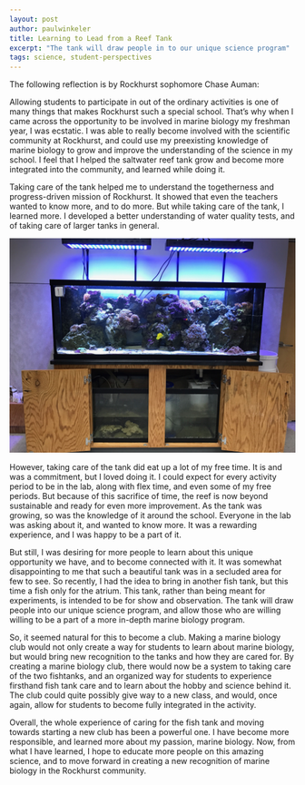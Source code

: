 ```yaml
---
layout: post
author: paulwinkeler
title: Learning to Lead from a Reef Tank
excerpt: "The tank will draw people in to our unique science program"
tags: science, student-perspectives
---
```

The following reflection is by Rockhurst sophomore Chase Auman:

Allowing students to participate in out of the ordinary activities is one of many things that makes Rockhurst such a special school. That’s why when I came across the opportunity to be involved in marine biology  my freshman year, I was ecstatic. I was able to really become involved with the scientific community at Rockhurst, and could use my preexisting knowledge of marine biology to grow and improve the understanding of the science in my school. I feel that I helped the saltwater reef tank grow and become more integrated into the community, and learned while doing it.

Taking care of the tank helped me to understand the togetherness and progress-driven mission of Rockhurst. It showed that even the teachers wanted to know more, and to do more. But while taking care of the tank, I learned more. I developed a better understanding of water quality tests, and of taking care of larger tanks in general. 

<div class="flex-wrapper">
  <img src="/img/Reef Tank.JPG">
</div>

However, taking care of the tank did eat up a lot of my free time. It is and was a commitment, but I loved doing it. I could expect for every activity period to be in the lab, along with flex time, and even some of my free periods. But because of this sacrifice of time, the reef is now beyond sustainable and ready for even more improvement. As the tank was growing, so was the knowledge of it around the school. Everyone in the lab was asking about it, and wanted to know more. It was a rewarding experience, and I was happy to be a part of it.

But still, I was desiring for more people to learn about this unique opportunity we have, and to become connected with it. It was somewhat disappointing to me that such a beautiful tank was in a secluded area for few to see. So recently, I had the idea to bring in another fish tank, but this time a fish only for the atrium. This tank, rather than being meant for experiments, is intended to be for show and observation. The tank will draw people into our unique science program, and allow those who are willing willing to be a part of a more in-depth marine biology program.

So, it seemed natural for this to become a club. Making a marine biology club would not only create a way for students to learn about marine biology, but would bring new recognition to the tanks and how they are cared for. By creating a marine biology club, there would now be a system to taking care of the two fishtanks, and an organized way for students to experience firsthand fish tank care and to learn about the hobby and science behind it. The club could quite possibly give way to a new class, and would, once again, allow for students to become fully integrated in the activity.

Overall, the whole experience of caring for the fish tank and moving towards starting a new club has been a powerful one. I have become more responsible, and learned more about my passion, marine biology. Now, from what I have learned, I hope to educate more people on this amazing science, and to move forward in creating a new recognition of marine biology in the Rockhurst community.
